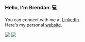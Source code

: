 ### Hello, I'm Brendan. 💻

You can connect with me at [LinkedIn](https://www.linkedin.com/in/lebrendan/).<br>
Here's my personal [website](https://brendanle.github.io/).

<div>
    <img align="center" src="https://streak-stats.demolab.com?user=brendanle&theme=darcula&hide_border=true"/>
    <img align="center" src="https://github-readme-stats.vercel.app/api/top-langs/?username=brendanle&theme=darcula&show_icons=true&hide_border=true&&count_private=true&include_all_commits=true" />
<div>
